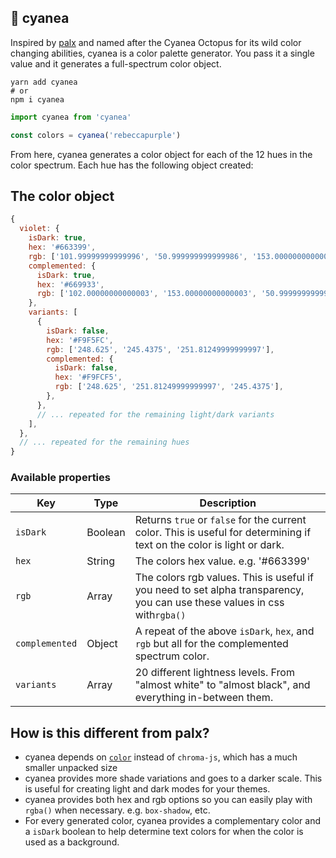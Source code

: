 ## :octopus: cyanea

Inspired by [palx](https://github.com/jxnblk/palx) and named after the Cyanea Octopus for its wild color changing abilities, cyanea is a color palette generator. You pass it a single value and it generates a full-spectrum color object.

```shell
yarn add cyanea
# or
npm i cyanea
```

```js
import cyanea from 'cyanea'

const colors = cyanea('rebeccapurple')
```

From here, cyanea generates a color object for each of the 12 hues in the color spectrum. Each hue has the following object created:

## The color object

```js
{
  violet: {
    isDark: true,
    hex: '#663399',
    rgb: ['101.99999999999996', '50.999999999999986', '153.00000000000003'],
    complemented: {
      isDark: true,
      hex: '#669933',
      rgb: ['102.00000000000003', '153.00000000000003', '50.999999999999986'],
    },
    variants: [
      {
        isDark: false,
        hex: '#F9F5FC',
        rgb: ['248.625', '245.4375', '251.81249999999997'],
        complemented: {
          isDark: false,
          hex: '#F9FCF5',
          rgb: ['248.625', '251.81249999999997', '245.4375'],
        },
      },
      // ... repeated for the remaining light/dark variants
    ],
  },
  // ... repeated for the remaining hues
}
```

### Available properties

| Key            | Type    | Description                                                                                                               |
|----------------|---------|---------------------------------------------------------------------------------------------------------------------------|
| `isDark`       | Boolean | Returns `true` or `false` for the current color. This is useful for determining if text on the color is light or dark.    |
| `hex`          | String  | The colors hex value. e.g. '#663399'                                                                                      |
| `rgb`          | Array   | The colors rgb values. This is useful if you need to set alpha transparency, you can use these values in css with`rgba()` |
| `complemented` | Object  | A repeat of the above `isDark`, `hex`, and `rgb` but all for the complemented spectrum color.                             |
| `variants`     | Array   | 20 different lightness levels. From "almost white" to "almost black", and everything in-between them.                     |

## How is this different from palx?

* cyanea depends on [`color`](https://github.com/Qix-/color) instead of `chroma-js`, which has a much smaller unpacked size
* cyanea provides more shade variations and goes to a darker scale. This is useful for creating light and dark modes for your themes.
* cyanea provides both hex and rgb options so you can easily play with `rgba()` when necessary. e.g. `box-shadow`, etc.
* For every generated color, cyanea provides a complementary color and a `isDark` boolean to help determine text colors for when the color is used as a background.
